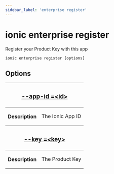 ```yaml
---
sidebar_label: 'enterprise register'
---
```


# ionic enterprise register

Register your Product Key with this app

```shell
ionic enterprise register [options]
```

## Options

<table className="reference-table">
  <thead>
    <tr>
      <th colSpan="2">
        <h3>
          <a href="#option-app-id" id="option-app-id">
            --app-id
            <span class="option-spec"> =&lt;id&gt;</span>
          </a>
        </h3>
      </th>
    </tr>
  </thead>
  <tbody>
    <tr>
      <th>Description</th>
      <td>
        <p>The Ionic App ID</p>
      </td>
    </tr>
  </tbody>
  <thead>
    <tr>
      <th colSpan="2">
        <h3>
          <a href="#option-key" id="option-key">
            --key
            <span class="option-spec"> =&lt;key&gt;</span>
          </a>
        </h3>
      </th>
    </tr>
  </thead>
  <tbody>
    <tr>
      <th>Description</th>
      <td>
        <p>The Product Key</p>
      </td>
    </tr>
  </tbody>
</table>
